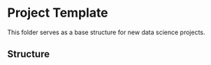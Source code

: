 # Project Template

This folder serves as a base structure for new data science projects.

## Structure
